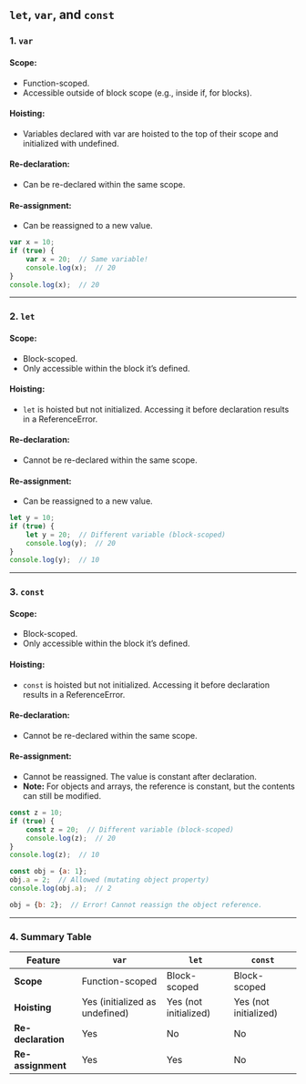 ## `let`, `var`, and `const` 

### 1. `var`

#### Scope:
* Function-scoped.
* Accessible outside of block scope (e.g., inside if, for blocks).
#### Hoisting:
* Variables declared with var are hoisted to the top of their scope and initialized with undefined.
#### Re-declaration:
* Can be re-declared within the same scope.
#### Re-assignment:
* Can be reassigned to a new value.
```javascript
var x = 10;
if (true) {
    var x = 20;  // Same variable!
    console.log(x);  // 20
}
console.log(x);  // 20
```
*****

### 2. `let`

#### Scope:
* Block-scoped.
* Only accessible within the block it’s defined.
#### Hoisting:
* `let` is hoisted but not initialized. Accessing it before declaration results in a ReferenceError.
#### Re-declaration:
* Cannot be re-declared within the same scope.
#### Re-assignment:
* Can be reassigned to a new value.
```javascript
let y = 10;
if (true) {
    let y = 20;  // Different variable (block-scoped)
    console.log(y);  // 20
}
console.log(y);  // 10
```
*****

### 3. `const`

#### Scope:
* Block-scoped.
* Only accessible within the block it’s defined.
#### Hoisting:
* `const` is hoisted but not initialized. Accessing it before declaration results in a ReferenceError.
#### Re-declaration:
* Cannot be re-declared within the same scope.
#### Re-assignment:
* Cannot be reassigned. The value is constant after declaration.
* **Note:** For objects and arrays, the reference is constant, but the contents can still be modified.
```javascript
const z = 10;
if (true) {
    const z = 20;  // Different variable (block-scoped)
    console.log(z);  // 20
}
console.log(z);  // 10

const obj = {a: 1};
obj.a = 2;  // Allowed (mutating object property)
console.log(obj.a);  // 2

obj = {b: 2};  // Error! Cannot reassign the object reference.
```
*****

### 4. Summary Table

Feature |	`var` |	`let` |	`const`
--- | --- | --- | ---
**Scope** |	Function-scoped |	Block-scoped |	Block-scoped
**Hoisting** |	Yes (initialized as undefined) |	Yes (not initialized) |	Yes (not initialized)
**Re-declaration** |	Yes |	No |	No
**Re-assignment** |	Yes |	Yes |	No
